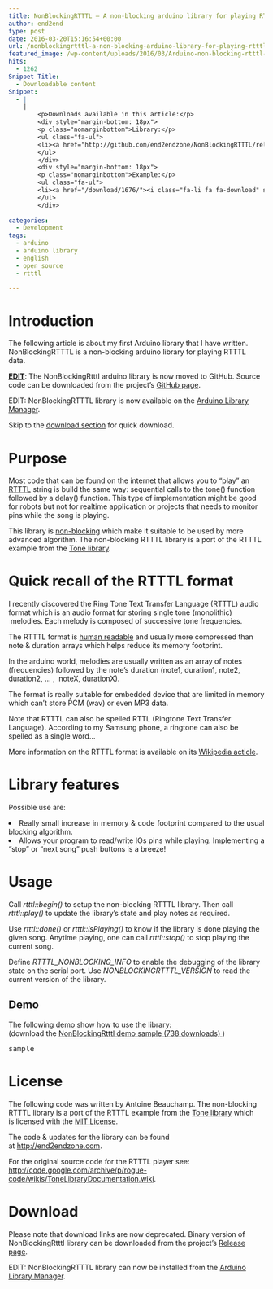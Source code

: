 ```yaml
---
title: NonBlockingRTTTL – A non-blocking arduino library for playing RTTTL melodies
author: end2end
type: post
date: 2016-03-20T15:16:54+00:00
url: /nonblockingrtttl-a-non-blocking-arduino-library-for-playing-rtttl-melodies/
featured_image: /wp-content/uploads/2016/03/Arduino-non-blocking-rtttl-library-672x378.jpg
hits:
  - 1262
Snippet Title:
  - Downloadable content
Snippet:
  - |
    |
        <p>Downloads available in this article:</p>
        <div style="margin-bottom: 18px">
        <p class="nomarginbottom">Library:</p>
        <ul class="fa-ul">
        <li><a href="http://github.com/end2endzone/NonBlockingRTTTL/releases"><i class="fa-li fa fa-download" style="position: inherit;"></i>NonBlockingRtttl arduino library</a></li>
        </ul>
        </div>
        <div style="margin-bottom: 18px">
        <p class="nomarginbottom">Example:</p>
        <ul class="fa-ul">
        <li><a href="/download/1676/"><i class="fa-li fa fa-download" style="position: inherit;"></i>NonBlockingRtttl demo sample</a></li>
        </ul>
        </div>
        
categories:
  - Development
tags:
  - arduino
  - arduino library
  - english
  - open source
  - rtttl

---
```

# <span id="Introduction">Introduction</span>

The following article is about my first Arduino library that I have written. NonBlockingRTTTL is a non-blocking arduino library for playing RTTTL data.<!--more-->

<p class="postedit">
  <span style="text-decoration: underline;"><strong>EDIT</strong></span>: The NonBlockingRtttl arduino library is now moved to GitHub. Source code can be downloaded from the project’s <a href="http://github.com/end2endzone/NonBlockingRTTTL">GitHub page</a>.
</p>

<p class="postedit">
  EDIT: NonBlockingRTTTL library is now available on the <a href="http://www.arduino.cc/en/guide/libraries#toc3">Arduino Library Manager</a>.
</p>

Skip to the [download section][1] for quick download.

# <span id="Purpose">Purpose</span>

Most code that can be found on the internet that allows you to &#8220;play&#8221; an [RTTTL][2] string is build the same way: sequential calls to the tone() function followed by a delay() function. This type of implementation might be good for robots but not for realtime application or projects that needs to monitor pins while the song is playing.

This library is [non-blocking][3] which make it suitable to be used by more advanced algorithm. The non-blocking RTTTL library is a port of the RTTTL example from the [Tone library][4].

# <span id="Quick_recall_of_the_RTTTL_format">Quick recall of the RTTTL format</span>

I recently discovered the Ring Tone Text Transfer Language (RTTTL) audio format which is an audio format for storing single tone (monolithic)  melodies. Each melody is composed of successive tone frequencies.

The RTTTL format is [human readable][5] and usually more compressed than note & duration arrays which helps reduce its memory footprint.

In the arduino world, melodies are usually written as an array of notes (frequencies) followed by the note&#8217;s duration (note1, duration1, note2, duration2, &#8230; ,  noteX, durationX).

The format is really suitable for embedded device that are limited in memory which can&#8217;t store PCM (wav) or even MP3 data.

<p class="pleasenote" data-pleasenote="true">
  Note that RTTTL can also be spelled RTTL (Ringtone Text Transfer Language). According to my Samsung phone, a ringtone can also be spelled as a single word&#8230;
</p>

More information on the RTTTL format is available on its [Wikipedia acticle][6].

# <span id="Library_features">Library features</span>

Possible use are:

<li style="text-align: justify;">
  Really small increase in memory & code footprint compared to the usual blocking algorithm.
</li>
<li style="text-align: justify;">
  Allows your program to read/write IOs pins while playing. Implementing a &#8220;stop&#8221; or &#8220;next song&#8221; push buttons is a breeze!
</li>

# <span id="Usage">Usage</span>

Call _rtttl::begin()_ to setup the non-blocking RTTTL library. Then call _rtttl::play()_ to update the library&#8217;s state and play notes as required.

Use _rtttl::done()_ or _rtttl::isPlaying()_ to know if the library is done playing the given song. Anytime playing, one can call _rtttl::stop()_ to stop playing the current song.

Define _RTTTL\_NONBLOCKING\_INFO_ to enable the debugging of the library state on the serial port. Use _NONBLOCKINGRTTTL_VERSION_ to read the current version of the library.

## <span id="Demo">Demo</span>

The following demo show how to use the library:  
(download the 
	<a class="download-link" title="Version 1.0.101" href="http://www.end2endzone.com/download/1676/" rel="nofollow"> NonBlockingRtttl demo sample (738 downloads) </a>)

<pre class="lang:c++ decode:true" title="NonBlockingRtttl demo sample v1.0.101.ino" data-url="http://www.end2endzone.com/wp-content/uploads/2016/03/NonBlockingRtttl-demo-v1.0.101.ino">sample</pre>

# <span id="License">License</span>

The following code was written by Antoine Beauchamp. The non-blocking RTTTL library is a port of the RTTTL example from the [Tone library][4] which is licensed with the [MIT License][7].

The code & updates for the library can be found at <http://end2endzone.com>.

For the original source code for the RTTTL player see: <http://code.google.com/archive/p/rogue-code/wikis/ToneLibraryDocumentation.wiki>.

# <span id="Download">Download</span>

<p class="pleasenote" data-pleasenote="true">
  Please note that download links are now deprecated. Binary version of NonBlockingRtttl library can be downloaded from the project’s <a href="https://github.com/end2endzone/NonBlockingRTTTL/releases">Release page</a>.
</p>

<p class="postedit">
  EDIT: NonBlockingRTTTL library can now be installed from the <a href="http://www.arduino.cc/en/guide/libraries#toc3">Arduino Library Manager</a>.
</p>

 [1]: #Download
 [2]: #Quick_recall_of_the_RTTTL_format
 [3]: http://en.wikipedia.org/wiki/Non-blocking_algorithm
 [4]: http://storage.googleapis.com/google-code-archive-downloads/v2/code.google.com/rogue-code/Arduino-Library-Tone.zip
 [5]: http://stackoverflow.com/questions/568671/why-should-i-use-a-human-readable-file-format
 [6]: https://en.wikipedia.org/wiki/Ring_Tone_Transfer_Language
 [7]: http://www.opensource.org/licenses/mit-license.php